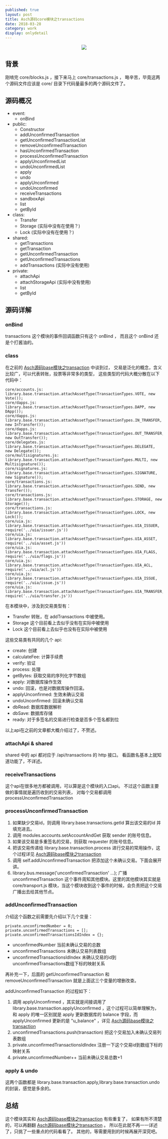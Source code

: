```yaml
---    
published: true
layout: post    
title: Asch源码core模块之transactions
date: 2018-03-28
category: work    
display: onlydetail
---    
```


<center>  
<img src="http://images.yanyiwu.com/xas.jpg" class="photo"></img>  
</center>  

## 背景

刚啃完 core/blocks.js ，接下来马上 core/transactions.js ，
略辛苦，毕竟这两个源码文件应该是 core/ 目录下代码量最多的两个源码文件了。

## 源码概况

+ event:
    + onBind
+ public:
    + Constructor
    + addUnconfirmedTransaction
    + getUnconfirmedTransactionList
    + removeUnconfirmedTransaction
    + hasUnconfirmedTransaction
    + processUnconfirmedTransaction
    + applyUnconfirmedList
    + undoUnconfirmedList
    + apply
    + undo
    + applyUnconfirmed
    + undoUnconfirmed
    + receiveTransactions
    + sandboxApi
    + list
    + getById
+ class:
    + Transfer
    + Storage (实际中没有在使用？)
    + Lock (实际中没有在使用？)
+ shared:
    + getTransactions
    + getTransaction
    + getUnconfirmedTransaction
    + getUnconfirmedTransactions
    + addTransactions (实际中没有使用)
+ private:
    + attachApi
    + attachStorageApi (实际中没有使用)
    + list
    + getById
      
## 源码详解

### onBind

transactions 这个模块的事件回调函数只有这个 onBind ，
而且这个 onBind 还是个打酱油的。

### class

在之前的 [Asch源码base模块之transaction] 中谈到过，
交易是泛化的概念，含义比较广，可以代表转账，投票等非常多的类型，
这些类型的代码大概分散在以下代码中：

```
core/accounts.js:  library.base.transaction.attachAssetType(TransactionTypes.VOTE, new Vote());
core/dapps.js:  library.base.transaction.attachAssetType(TransactionTypes.DAPP, new DApp());
core/dapps.js:  library.base.transaction.attachAssetType(TransactionTypes.IN_TRANSFER, new InTransfer());
core/dapps.js:  library.base.transaction.attachAssetType(TransactionTypes.OUT_TRANSFER, new OutTransfer());
core/delegates.js:  library.base.transaction.attachAssetType(TransactionTypes.DELEGATE, new Delegate());
core/multisignatures.js:  library.base.transaction.attachAssetType(TransactionTypes.MULTI, new Multisignature());
core/signatures.js:  library.base.transaction.attachAssetType(TransactionTypes.SIGNATURE, new Signature());
core/transactions.js:  library.base.transaction.attachAssetType(TransactionTypes.SEND, new Transfer());
core/transactions.js:  library.base.transaction.attachAssetType(TransactionTypes.STORAGE, new Storage());
core/transactions.js:  library.base.transaction.attachAssetType(TransactionTypes.LOCK, new Lock());
core/uia.js:  library.base.transaction.attachAssetType(TransactionTypes.UIA_ISSUER, require('../uia/issuer.js'))
core/uia.js:  library.base.transaction.attachAssetType(TransactionTypes.UIA_ASSET, require('../uia/asset.js'))
core/uia.js:  library.base.transaction.attachAssetType(TransactionTypes.UIA_FLAGS, require('../uia/flags.js'))
core/uia.js:  library.base.transaction.attachAssetType(TransactionTypes.UIA_ACL, require('../uia/acl.js'))
core/uia.js:  library.base.transaction.attachAssetType(TransactionTypes.UIA_ISSUE, require('../uia/issue.js'))
core/uia.js:  library.base.transaction.attachAssetType(TransactionTypes.UIA_TRANSFER, require('../uia/transfer.js'))
```

在本模块中，涉及到交易类型有：

+ Transfer 转账，在 addTransactions 中被使用。
+ Storage 这个目前看上去似乎没有在实际中被使用
+ Lock 这个目前看上去似乎也没有在实际中被使用

这些交易类有共同的几个 api: 

+ create: 创建
+ calculateFee: 计算手续费
+ verify: 验证
+ process: 处理
+ getBytes: 获取交易的序列化字节数组
+ apply: 对数据库操作生效
+ undo: 回滚，也是对数据库操作回滚。
+ applyUnconfirmed: 生效未确认交易
+ undoUnconfirmed: 回滚未确认交易
+ dbRead: 数据库数据解析
+ dbSave: 数据库存储
+ ready: 对于多签名的交易进行检查是否多个签名都到位

以上api在之前的文章都大概介绍过了，不赘述。

### attachApi & shared

shared 中的 api 都对应于 /api/transactions 的 http 接口。
看函数名基本上就知道功能了，不详述。

### receiveTransactions

这个api在很多地方都被调用，可以算是这个模块的入口api。
不过这个函数主要做的事情就是遍历收到的交易列表，
对每个交易都调用 processUnconfirmedTransaction

### processUnconfirmedTransaction

1. 如果缺少交易id，则调用 library.base.transactions.getId 算出该交易的id 并填充进去。
2. 调用 modules.accounts.setAccountAndGet 获取 sender 的账号信息。
3. 如果该交易是多重签名的交易，则获取 requester 的账号信息。
4. 把该交易传递给 library.base.transaction.process 进行交易的常用操作，这个过程详见 [Asch源码base模块之transaction]
5. 调用 self.addUnconfirmedTransaction 把添加这个未确认交易。下面会展开讲。
6. library.bus.message('unconfirmedTransaction' ...); 广播 unconfirmedTransaction 这个事件周知其他模块。这里的其他模块其实就是 core/transport.js 模块，当这个模块收到这个事件的时候，会负责把这个交易广播出去给其他节点。

### addUnconfirmedTransaction

介绍这个函数之前需要先介绍以下几个变量： 

```
private.unconfirmedNumber = 0;
private.unconfirmedTransactions = [];
private.unconfirmedTransactionsIdIndex = {};
```

+ unconfirmedNumber 当前未确认交易的总数
+ unconfirmedTransactions 未确认交易列表数组
+ unconfirmedTransactionsIdIndex 未确认交易的id到unconfirmedTransactions数组下标的映射关系

再补充一下，后面的 getUnconfirmedTransaction 和 removeUnconfirmedTransaction 就是上面这三个变量的增删改查。

addUnconfirmedTransaction 的过程如下：

1. 调用 applyUnconfirmed ，其实就是间接调用了 library.base.transaction.applyUnconfirmed ，这个过程可以简单理解为，和 apply 的唯一区别就是 apply 更新数据库的 balance 字段，而 applyUnconfirmed 更新的是 "u_balance" ，详见 [Asch源码base模块之transaction]
2. unconfirmedTransactions.push(transaction) 把这个交易加入未确认交易列表数组
3. private.unconfirmedTransactionsIdIndex 注册一下这个交易id到数组下标的映射关系
3. private.unconfirmedNumber++ 当前未确认交易总数+1

### apply & undo

这两个函数都是 library.base.transaction.apply,library.base.transaction.undo 的封装，感觉是多余的。

## 总结

这个模块其实和 [Asch源码base模块之transaction] 有些重复了，
如果有所不清楚的，可以再翻翻 [Asch源码base模块之transaction] 。
所以在此就不再一一详述了，只挑了一些重点的代码看看了。
其他的，等需要用到的时候再展开深究吧。

[Asch源码base模块之transaction]:https://yanyiwu.com/work/2018/03/10/asch-base-transaction.html
